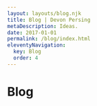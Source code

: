 ```yaml
---
layout: layouts/blog.njk
title: Blog | Devon Persing
metaDescription: Ideas.
date: 2017-01-01
permalink: /blog/index.html
eleventyNavigation:
  key: Blog
  order: 4
---
```


# Blog